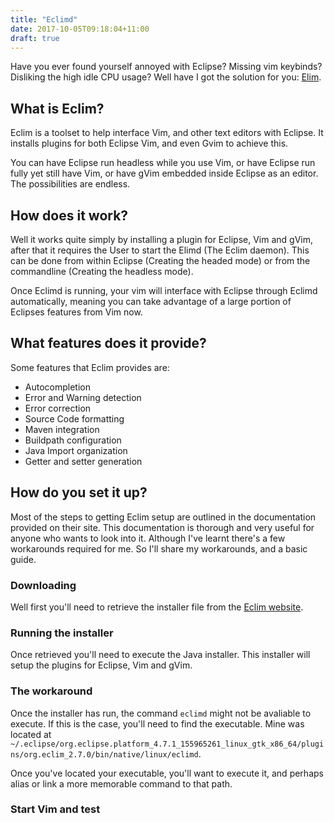 ```yaml
---
title: "Eclimd"
date: 2017-10-05T09:18:04+11:00
draft: true
---
```


Have you ever found yourself annoyed with Eclipse? Missing vim keybinds? Disliking the high idle CPU usage? Well have I got the solution for you: [Elim](http://eclim.org/).

## What is Eclim?
Eclim is a toolset to help interface Vim, and other text editors with Eclipse. It installs plugins for both Eclipse Vim, and even Gvim to achieve this.

You can have Eclipse run headless while you use Vim, or have Eclipse run fully yet still have Vim, or have gVim embedded inside Eclipse as an editor. The possibilities are endless.

## How does it work?
Well it works quite simply by installing a plugin for Eclipse, Vim and gVim, after that it requires the User to start the Elimd (The Eclim daemon). This can be done from within Eclipse (Creating the headed mode) or from the commandline (Creating the headless mode).

Once Eclimd is running, your vim will interface with Eclipse through Eclimd automatically, meaning you can take advantage of a large portion of Eclipses features from Vim now.

## What features does it provide?
Some features that Eclim provides are:
* Autocompletion
* Error and Warning detection
* Error correction
* Source Code formatting
* Maven integration
* Buildpath configuration
* Java Import organization
* Getter and setter generation

## How do you set it up?
Most of the steps to getting Eclim setup are outlined in the documentation provided on their site. This documentation is thorough and very useful for anyone who wants to look into it. Although I've learnt there's a few workarounds required for me. So I'll share my workarounds, and a basic guide.

### Downloading
Well first you'll need to retrieve the installer file from the [Eclim website](http://eclim.org/).

### Running the installer
Once retrieved you'll need to execute the Java installer. This installer will setup the plugins for Eclipse, Vim and gVim.

### The workaround
Once the installer has run, the command `eclimd` might not be avaliable to execute. If this is the case, you'll need to find the executable. Mine was located at `~/.eclipse/org.eclipse.platform_4.7.1_155965261_linux_gtk_x86_64/plugins/org.eclim_2.7.0/bin/native/linux/eclimd`.

Once you've located your executable, you'll want to execute it, and perhaps alias or link a more memorable command to that path.

### Start Vim and test
